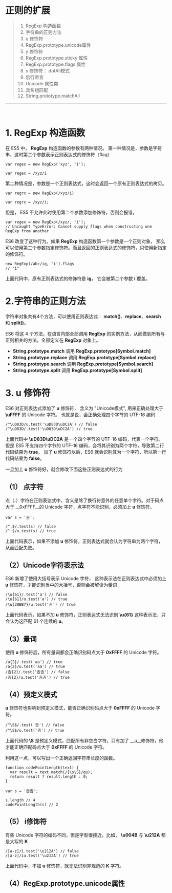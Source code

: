 # 正则的扩展

>1. RegExp 构造函数
>2. 字符串的正则方法
>3. u 修饰符
>4. RegExp.prototype.unicode属性
>5. y 修饰符
>6. RegExp.prototype.sticky 属性
>7. RegExp.prototype.flags 属性
>8. s 修饰符： dotAll模式
>9. 后行断言
>10. Unicode 属性类
>11. 具名组匹配
>12. String.prototype.matchAll

---
<br>

# 1. RegExp 构造函数

在 ES5 中， __RegExp__ 构造函数的参数有两种情况。
第一种情况是，参数是字符串，这时第二个参数表示正则表达式的修饰符（flag）

```
var regex = new RegExp('xyz', 'i');

var regex = /xyz/i
```
第二种情况是，参数是一个正则表达式，这时会返回一个原有正则表达式的拷贝。

```
var regrx = new RegExp(/xyz/i)

var regrx = /xyz/i;
```
但是， ES5 不允许此时使用第二个参数添加修饰符，否则会报错。

```
var regex = new RegExp(/xyz/, 'i');
// Uncaught TypeError: Cannot supply flags when constructing one RegExp from another
```

ES6 改变了这种行为。如果 __RegExp__ 构造函数第一个参数是一个正则对象， 那么可以使用第二个参数指定修饰符。而且返回的正则表达式的修饰符，只使用新指定的修饰符。

```
new RegExp(/abc/ig, 'i').flags
// "i"
```
上面代码中，原有正则表达式的修饰符是 __ig__， 它会被第二个参数 __i__ 覆盖。

# 2.字符串的正则方法
字符串对象共有4个方法，可以使用正则表达式： __match()__、__replace__、__search__ 和 __split()__。

ES6 将这 4 个方法，在语言内部全部调用 __RegExp__ 的实例方法，从而做到所有与正则相关的方法，全部定义在 __RegExp__ 对象上。

- __String.prototype.match__ 调用 __RegExp.prototype[Symbol.match]__
- __String.prototype.replace__ 调用 __RegExp.prototype[Symbol.replace]__
- __String.prototype.search__ 调用 __RegExp.prototype[Symbol.search]__
- __String.prototype.split__ 调用 __RegExp.prototype[Symbol.split]__

# 3. u 修饰符
 ES6 对正则表达式添加了 __u__ 修饰符， 含义为 "Unicode模式", 用来正确处理大于 __\uFFFF__ 的 Unicode 字符。 也就是说，会正确处理四个字节的 UTF-16 编码
 
 ```
/^\uD83D/u.test('\uD83D\uDC2A') // false
/^\uD83D/.test('\uD83D\uDC2A') // true
 ```

上面代码中 __\uD83D\uDC2A__ 是一个四个字节的 UTF-16 编码，代表一个字符。但是 ES5 不支持四个字节的 UTF-16 编码，会将其识别为两个字符，导致第二行代码结果为 __true__。 加了 __u__ 修饰符以后，ES6 就会识别其为一个字符，所以第一行代码结果为 __false__。

一旦加上 __u__ 修饰符好，就会修改下面这些正则表达式的行为

## （1） 点字符

点（__.__）字符在正则表达式中，含义是除了换行符意外的任意单个字符。对于码点大于 __0xFFFF__的 Unicode 字符，点字符不能识别，必须加上 __u__ 修饰符。

```
var s = '𠮷';

/^.$/.test(s) // false
/^.$/u.test(s) // true
```
上面代码表示，如果不添加 __u__ 修饰符，正则表达式就会认为字符串为两个字符，从而匹配失败。

## （2）Unicode字符表示法

ES6 新增了使用大括号表示 Unicode 字符， 这种表示法在正则表达式中必须加上 __u__ 修饰符，才能识别当中的大括号，否则会被解读为量词

```
/\u{61}/.test('a') // false
/\u{61}/u.test('a') // true
/\u{20BB7}/u.test('𠮷') // true
```
上面代码表示，如果不加 __u__ 修饰符，正则表达式无法识别 __\u{61}__ 这种表示法，只会认为这匹配 61 个连续的 __u__。

## （3）量词
使用 __u__ 修饰符后，所有量词都会正确识别码点大于 __0xFFFF__ 的 Unicode 字符。

```
/a{2}/.test('aa') // true
/a{2}/u.test('aa') // true
/𠮷{2}/.test('𠮷𠮷') // false
/𠮷{2}/u.test('𠮷𠮷') // true
```

## （4）预定义模式
__u__ 修饰符也影响到预定义模式，能否正确识别码点大于 __0xFFFF__ 的 Unicode 字符。

```
/^\S$/.test('𠮷') // false
/^\S$/u.test('𠮷') // true
```
上面代码的 __\S__ 是预定义模式，匹配所有非空白字符。只有加了 __u__修饰符，他才能正确匹配码点大于 __0xFFFF__ 的 Unicode 字符。

利用这一点，可以写出一个正确返回字符串长度的函数。

```
function codePointLength(text) {
  var result = text.match(/[\s\S]/gu);
  return result ? result.length : 0;
}

var s = '𠮷𠮷';

s.length // 4
codePointLength(s) // 2
```

## （5） i修饰符
有些 Unicode 字符的编码不同，但是字型很接近，比如， __\u004B__ 与 __\u212A__ 都是大写的 __K__

```
/[a-z]/i.test('\u212A') // false
/[a-z]/iu.test('\u212A') // true
```

上面代码中，不加 __u__ 修饰符，就无法识别非规范的 __K__ 字符。

## （4）RegExp.prototype.unicode属性



















